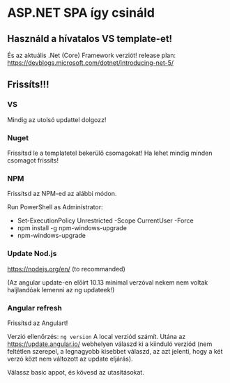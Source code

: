 ﻿# ASP.NET SPA így csináld
## Használd a hívatalos VS template-et! 
És az aktuális .Net (Core) Framework verziót! release plan: https://devblogs.microsoft.com/dotnet/introducing-net-5/
## Frissíts!!! 
### VS
Mindig az utolsó updattel dolgozz!
### Nuget
Frissítsd le a templatetel bekerülő csomagokat! Ha lehet mindig minden csomagot frissíts!
### NPM
Frissítsd az NPM-ed az alábbi módon.

Run PowerShell as Administrator:
* Set-ExecutionPolicy Unrestricted -Scope CurrentUser -Force
* npm install -g npm-windows-upgrade
* npm-windows-upgrade

### Update Nod.js
https://nodejs.org/en/ (to recommanded)

(Az angular update-en előírt 10.13 minimal verzóval nekem nem voltak haljlandóak lemenni az ng updateek!)

### Angular refresh
Frissítsd az Angulart!

Verzió ellenőrzés:
`
ng version
`
A local verziód számít.
Utána az https://update.angular.io/ webhelyen válaszd ki a kiinduló verziód (nem feltétlen szerepel, a legnagyobb kisebbet válaszd, az azt jelenti, hogy a két verzó közt nem változott az update eljárás).

Válassz basic appot, és kövesd az utasításokat.
